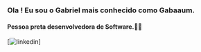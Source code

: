 ### Ola ! Eu sou o Gabriel mais conhecido como Gabaaum.
#### Pessoa preta desenvolvedora de Software.✋🏿 

[![linkedin](https://img.shields.io/badge/LinkedIn-0077B5?style=for-the-badge&logo=linkedin&logoColor=white)]
